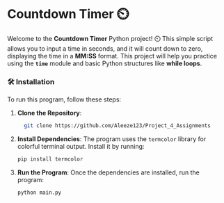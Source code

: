 # Countdown Timer ⏲️

Welcome to the **Countdown Timer** Python project! ⏲️ This simple script allows you to input a time in seconds, and it will count down to zero, displaying the time in a **MM:SS** format. This project will help you practice using the **`time`** module and basic Python structures like **while loops**.

### 🛠️ Installation

To run this program, follow these steps:

1. **Clone the Repository**:
    ```bash
      git clone https://github.com/Aleeze123/Project_4_Assignments
    ```

2. **Install Dependencies**:
    The program uses the `termcolor` library for colorful terminal output. Install it by running:
    ```bash
    pip install termcolor
    ```

3. **Run the Program**:
    Once the dependencies are installed, run the program:
    ```bash
    python main.py
    ```

